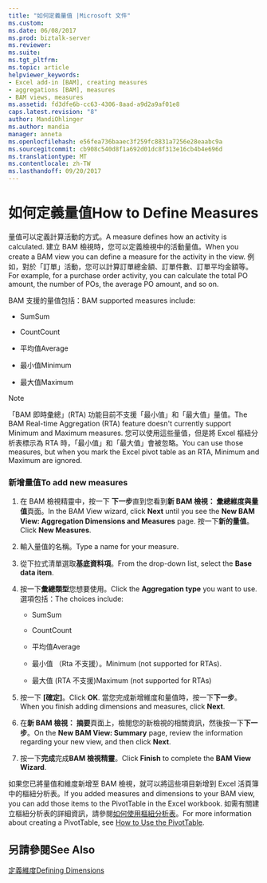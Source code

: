 ```yaml
---
title: "如何定義量值 |Microsoft 文件"
ms.custom: 
ms.date: 06/08/2017
ms.prod: biztalk-server
ms.reviewer: 
ms.suite: 
ms.tgt_pltfrm: 
ms.topic: article
helpviewer_keywords:
- Excel add-in [BAM], creating measures
- aggregations [BAM], measures
- BAM views, measures
ms.assetid: fd3dfe6b-cc63-4306-8aad-a9d2a9af01e8
caps.latest.revision: "8"
author: MandiOhlinger
ms.author: mandia
manager: anneta
ms.openlocfilehash: e56fea736baaec3f259fc8831a7256e28eaabc9a
ms.sourcegitcommit: cb908c540d8f1a692d01dc8f313e16cb4b4e696d
ms.translationtype: MT
ms.contentlocale: zh-TW
ms.lasthandoff: 09/20/2017
---
```

# <a name="how-to-define-measures"></a><span data-ttu-id="ae9c5-102">如何定義量值</span><span class="sxs-lookup"><span data-stu-id="ae9c5-102">How to Define Measures</span></span>
<span data-ttu-id="ae9c5-103">量值可以定義計算活動的方式。</span><span class="sxs-lookup"><span data-stu-id="ae9c5-103">A measure defines how an activity is calculated.</span></span> <span data-ttu-id="ae9c5-104">建立 BAM 檢視時，您可以定義檢視中的活動量值。</span><span class="sxs-lookup"><span data-stu-id="ae9c5-104">When you create a BAM view you can define a measure for the activity in the view.</span></span> <span data-ttu-id="ae9c5-105">例如，對於「訂單」活動，您可以計算訂單總金額、訂單件數、訂單平均金額等。</span><span class="sxs-lookup"><span data-stu-id="ae9c5-105">For example, for a purchase order activity, you can calculate the total PO amount, the number of POs, the average PO amount, and so on.</span></span>  
  
 <span data-ttu-id="ae9c5-106">BAM 支援的量值包括：</span><span class="sxs-lookup"><span data-stu-id="ae9c5-106">BAM supported measures include:</span></span>  
  
-   <span data-ttu-id="ae9c5-107">Sum</span><span class="sxs-lookup"><span data-stu-id="ae9c5-107">Sum</span></span>  
  
-   <span data-ttu-id="ae9c5-108">Count</span><span class="sxs-lookup"><span data-stu-id="ae9c5-108">Count</span></span>  
  
-   <span data-ttu-id="ae9c5-109">平均值</span><span class="sxs-lookup"><span data-stu-id="ae9c5-109">Average</span></span>  
  
-   <span data-ttu-id="ae9c5-110">最小值</span><span class="sxs-lookup"><span data-stu-id="ae9c5-110">Minimum</span></span>  
  
-   <span data-ttu-id="ae9c5-111">最大值</span><span class="sxs-lookup"><span data-stu-id="ae9c5-111">Maximum</span></span>  
  
> [!NOTE]
>  <span data-ttu-id="ae9c5-112">「BAM 即時彙總」(RTA) 功能目前不支援「最小值」和「最大值」量值。</span><span class="sxs-lookup"><span data-stu-id="ae9c5-112">The BAM Real-time Aggregation (RTA) feature doesn't currently support Minimum and Maximum measures.</span></span> <span data-ttu-id="ae9c5-113">您可以使用這些量值，但是將 Excel 樞紐分析表標示為 RTA 時，「最小值」和「最大值」會被忽略。</span><span class="sxs-lookup"><span data-stu-id="ae9c5-113">You can use those measures, but when you mark the Excel pivot table as an RTA, Minimum and Maximum are ignored.</span></span>  
  
### <a name="to-add-new-measures"></a><span data-ttu-id="ae9c5-114">新增量值</span><span class="sxs-lookup"><span data-stu-id="ae9c5-114">To add new measures</span></span>  
  
1.  <span data-ttu-id="ae9c5-115">在 BAM 檢視精靈中，按一下 **下一步**直到您看到**新 BAM 檢視： 彙總維度與量值**頁面。</span><span class="sxs-lookup"><span data-stu-id="ae9c5-115">In the BAM View wizard, click **Next** until you see the **New BAM View: Aggregation Dimensions and Measures** page.</span></span> <span data-ttu-id="ae9c5-116">按一下**新的量值**。</span><span class="sxs-lookup"><span data-stu-id="ae9c5-116">Click **New Measures**.</span></span>  
  
2.  <span data-ttu-id="ae9c5-117">輸入量值的名稱。</span><span class="sxs-lookup"><span data-stu-id="ae9c5-117">Type a name for your measure.</span></span>  
  
3.  <span data-ttu-id="ae9c5-118">從下拉式清單選取**基底資料項**。</span><span class="sxs-lookup"><span data-stu-id="ae9c5-118">From the drop-down list, select the **Base data item**.</span></span>  
  
4.  <span data-ttu-id="ae9c5-119">按一下**彙總類型**您想要使用。</span><span class="sxs-lookup"><span data-stu-id="ae9c5-119">Click the **Aggregation type** you want to use.</span></span> <span data-ttu-id="ae9c5-120">選項包括：</span><span class="sxs-lookup"><span data-stu-id="ae9c5-120">The choices include:</span></span>  
  
    -   <span data-ttu-id="ae9c5-121">Sum</span><span class="sxs-lookup"><span data-stu-id="ae9c5-121">Sum</span></span>  
  
    -   <span data-ttu-id="ae9c5-122">Count</span><span class="sxs-lookup"><span data-stu-id="ae9c5-122">Count</span></span>  
  
    -   <span data-ttu-id="ae9c5-123">平均值</span><span class="sxs-lookup"><span data-stu-id="ae9c5-123">Average</span></span>  
  
    -   <span data-ttu-id="ae9c5-124">最小值 （Rta 不支援）。</span><span class="sxs-lookup"><span data-stu-id="ae9c5-124">Minimum (not supported for RTAs).</span></span>  
  
    -   <span data-ttu-id="ae9c5-125">最大值 (RTA 不支援)</span><span class="sxs-lookup"><span data-stu-id="ae9c5-125">Maximum (not supported for RTAs)</span></span>  
  
5.  <span data-ttu-id="ae9c5-126">按一下 **[確定]**。</span><span class="sxs-lookup"><span data-stu-id="ae9c5-126">Click **OK**.</span></span> <span data-ttu-id="ae9c5-127">當您完成新增維度和量值時，按一下**下一步**。</span><span class="sxs-lookup"><span data-stu-id="ae9c5-127">When you finish adding dimensions and measures, click **Next**.</span></span>  
  
6.  <span data-ttu-id="ae9c5-128">在**新 BAM 檢視： 摘要**頁面上，檢閱您的新檢視的相關資訊，然後按一下**下一步**。</span><span class="sxs-lookup"><span data-stu-id="ae9c5-128">On the **New BAM View: Summary** page, review the information regarding your new view, and then click **Next**.</span></span>  
  
7.  <span data-ttu-id="ae9c5-129">按一下**完成**完成**BAM 檢視精靈**。</span><span class="sxs-lookup"><span data-stu-id="ae9c5-129">Click **Finish** to complete the **BAM View Wizard**.</span></span>  
  
 <span data-ttu-id="ae9c5-130">如果您已將量值和維度新增至 BAM 檢視，就可以將這些項目新增到 Excel 活頁簿中的樞紐分析表。</span><span class="sxs-lookup"><span data-stu-id="ae9c5-130">If you added measures and dimensions to your BAM view, you can add those items to the PivotTable in the Excel workbook.</span></span> <span data-ttu-id="ae9c5-131">如需有關建立樞紐分析表的詳細資訊，請參閱[如何使用樞紐分析表](../core/how-to-use-the-pivottable.md)。</span><span class="sxs-lookup"><span data-stu-id="ae9c5-131">For more information about creating a PivotTable, see [How to Use the PivotTable](../core/how-to-use-the-pivottable.md).</span></span>  
  
## <a name="see-also"></a><span data-ttu-id="ae9c5-132">另請參閱</span><span class="sxs-lookup"><span data-stu-id="ae9c5-132">See Also</span></span>  
 [<span data-ttu-id="ae9c5-133">定義維度</span><span class="sxs-lookup"><span data-stu-id="ae9c5-133">Defining Dimensions</span></span>](../core/defining-dimensions.md)